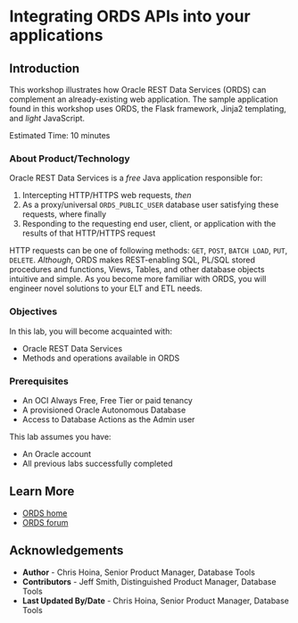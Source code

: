 # Integrating ORDS APIs into your applications

## Introduction

This workshop illustrates how Oracle REST Data Services (ORDS) can complement an already-existing web application. The sample application found in this workshop uses ORDS, the Flask framework, Jinja2 templating, and *light* JavaScript.

Estimated Time: 10 minutes

### About Product/Technology

Oracle REST Data Services is a *free* Java application responsible for:

1. Intercepting HTTP/HTTPS web requests, *then*
2. As a proxy/universal `ORDS_PUBLIC_USER` database user satisfying these requests, where finally
3. Responding to the requesting end user, client, or application with the results of that HTTP/HTTPS request

HTTP requests can be one of following methods: `GET`, `POST`, `BATCH LOAD`, `PUT`, `DELETE`. *Although*, ORDS makes REST-enabling SQL, PL/SQL stored procedures and functions, Views, Tables, and other database objects intuitive and simple. As you become more familiar with ORDS, you will engineer novel solutions to your ELT and ETL needs.

### Objectives

In this lab, you will become acquainted with:

* Oracle REST Data Services
* Methods and operations available in ORDS

### Prerequisites

* An OCI Always Free, Free Tier or paid tenancy
* A provisioned Oracle Autonomous Database
* Access to Database Actions as the Admin user

This lab assumes you have:

* An Oracle account
* All previous labs successfully completed

## Learn More

* [ORDS home](https://www.oracle.com/database/technologies/appdev/rest.html)
* [ORDS forum](https://forums.oracle.com/ords/apexds/domain/dev-community/category/oracle_rest_data_services)

## Acknowledgements

* **Author** - Chris Hoina, Senior Product Manager, Database Tools
* **Contributors** -  Jeff Smith, Distinguished Product Manager, Database Tools
* **Last Updated By/Date** - Chris Hoina, Senior Product Manager, Database Tools
